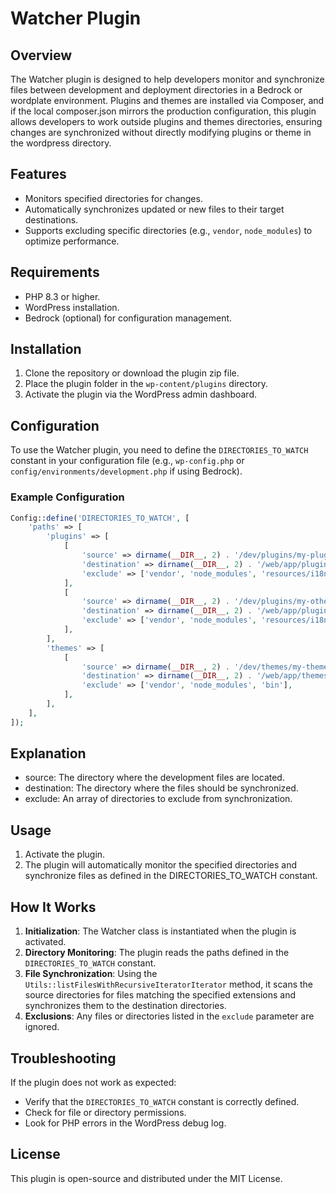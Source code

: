 # Watcher Plugin

## Overview

The Watcher plugin is designed to help developers monitor and synchronize files between development and deployment directories in a
Bedrock or wordplate environment. Plugins and themes are installed via Composer, and if the local composer.json mirrors the production
configuration, this plugin allows developers to work outside plugins and themes directories, ensuring changes are synchronized without
directly
modifying plugins or theme in the wordpress directory.

## Features

- Monitors specified directories for changes.
- Automatically synchronizes updated or new files to their target destinations.
- Supports excluding specific directories (e.g., `vendor`, `node_modules`) to optimize performance.

## Requirements

- PHP 8.3 or higher.
- WordPress installation.
- Bedrock (optional) for configuration management.

## Installation

1. Clone the repository or download the plugin zip file.
2. Place the plugin folder in the `wp-content/plugins` directory.
3. Activate the plugin via the WordPress admin dashboard.

## Configuration

To use the Watcher plugin, you need to define the `DIRECTORIES_TO_WATCH` constant in your configuration file (e.g., `wp-config.php` or
`config/environments/development.php` if using Bedrock).

### Example Configuration

```php
Config::define('DIRECTORIES_TO_WATCH', [
    'paths' => [
        'plugins' => [
            [
                'source' => dirname(__DIR__, 2) . '/dev/plugins/my-plugin',
                'destination' => dirname(__DIR__, 2) . '/web/app/plugins/my-plugin',
                'exclude' => ['vendor', 'node_modules', 'resources/i18n'],
            ],
            [
                'source' => dirname(__DIR__, 2) . '/dev/plugins/my-other-plugin',
                'destination' => dirname(__DIR__, 2) . '/web/app/plugins/my-other-plugin',
                'exclude' => ['vendor', 'node_modules', 'resources/i18n'],
            ],
        ],
        'themes' => [
            [
                'source' => dirname(__DIR__, 2) . '/dev/themes/my-theme',
                'destination' => dirname(__DIR__, 2) . '/web/app/themes/my-theme',
                'exclude' => ['vendor', 'node_modules', 'bin'],
            ],
        ],
    ],
]);
```

## Explanation

- source: The directory where the development files are located.
- destination: The directory where the files should be synchronized.
- exclude: An array of directories to exclude from synchronization.

## Usage

1. Activate the plugin.
2. The plugin will automatically monitor the specified directories and synchronize files as defined in the DIRECTORIES_TO_WATCH constant.

## How It Works

1. **Initialization**: The Watcher class is instantiated when the plugin is activated.
2. **Directory Monitoring**: The plugin reads the paths defined in the `DIRECTORIES_TO_WATCH` constant.
3. **File Synchronization**: Using the `Utils::listFilesWithRecursiveIteratorIterator` method, it scans the source directories for files
   matching the specified extensions and synchronizes them to the destination directories.
4. **Exclusions**: Any files or directories listed in the `exclude` parameter are ignored.

## Troubleshooting

If the plugin does not work as expected:

- Verify that the `DIRECTORIES_TO_WATCH` constant is correctly defined.
- Check for file or directory permissions.
- Look for PHP errors in the WordPress debug log.

## License

This plugin is open-source and distributed under the MIT License.
